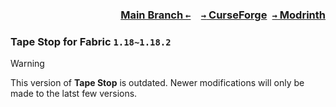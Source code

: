 ### <p align=right>[Main Branch `←`](https://github.com/KessokuTeaTime/Tape-Stop)&emsp;[`→` CurseForge](https://www.curseforge.com/minecraft/mc-mods/tapestop)&ensp;[`→` Modrinth](https://modrinth.com/mod/tape-stop)</p>

### Tape Stop for Fabric `1.18~1.18.2`

> [!WARNING]
> This version of **Tape Stop** is outdated. Newer modifications will only be made to the latst few versions.
